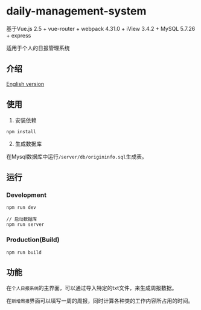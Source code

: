 # daily-management-system

基于Vue.js 2.5 + vue-router + webpack 4.31.0 + iView 3.4.2 + MySQL 5.7.26 + express

适用于个人的日报管理系统


## 介绍

[English version](./readme_EN.md)


## 使用

1. 安装依赖

```
npm install
```

2. 生成数据库

在Mysql数据库中运行`/server/db/origininfo.sql`生成表。

## 运行
### Development

```
npm run dev

// 启动数据库
npm run server
```

### Production(Build)

```bush
npm run build
```

## 功能

在`个人日报系统`的主界面，可以通过导入特定的txt文件，来生成周报数据。

在`新增周报`界面可以填写一周的周报，同时计算各种类的工作内容所占用的时间。
